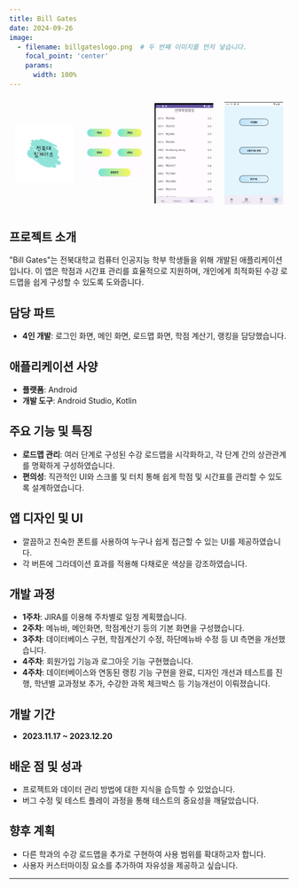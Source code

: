```yaml
---
title: Bill Gates
date: 2024-09-26
image:
  - filename: billgateslogo.png  # 두 번째 이미지를 먼저 넣습니다.
    focal_point: 'center'
    params:
      width: 100%
---
```


<div style="display: flex; align-items: center; justify-content: space-around; max-width: 100%; margin: 0 auto;">
  <!-- 이미지 영역을 flex로 동일한 비율로 균등 배치하고, 크기를 적절히 조정합니다. -->
  <div style="flex: 1; padding: 10px;">
    <img src="billgateslogo.png" alt="게임 이미지 1" style="width: 100%; height: auto;">
  </div>
  <div style="flex: 1; padding: 10px;">
    <img src="grade.png" alt="게임 이미지 2" style="width: 100%; height: auto;">
  </div>
  <div style="flex: 1; padding: 10px;">
    <img src="rank.png" alt="게임 이미지 3" style="width: 100%; height: auto;">
  </div>
  <div style="flex: 1; padding: 10px;">
    <img src="option.png" alt="게임 이미지 4" style="width: 100%; height: auto;">
  </div>
</div>


## 프로젝트 소개
"Bill Gates"는 전북대학교 컴퓨터 인공지능 학부 학생들을 위해 개발된 애플리케이션입니다. 이 앱은 학점과 시간표 관리를 효율적으로 지원하며, 개인에게 최적화된 수강 로드맵을 쉽게 구성할 수 있도록 도와줍니다.

## 담당 파트 
- **4인 개발**: 로그인 화면, 메인 화면, 로드맵 화면, 학점 계산기, 랭킹을 담당했습니다.

## 애플리케이션 사양
- **플랫폼**: Android
- **개발 도구**: Android Studio, Kotlin

## 주요 기능 및 특징
- **로드맵 관리**: 여러 단계로 구성된 수강 로드맵을 시각화하고, 각 단계 간의 상관관계를 명확하게 구성하였습니다.
- **편의성**: 직관적인 UI와 스크롤 및 터치 통해 쉽게 학점 및 시간표를 관리할 수 있도록 설계하였습니다.

## 앱 디자인 및 UI
- 깔끔하고 친숙한 폰트를 사용하여 누구나 쉽게 접근할 수 있는 UI를 제공하였습니다.
- 각 버튼에 그라데이션 효과를 적용해 다채로운 색상을 강조하였습니다.

## 개발 과정
- **1주차**: JIRA를 이용해 주차별로 일정 계획했습니다.
- **2주차**: 메뉴바, 메인화면, 학점계산기 등의 기본 화면을 구성했습니다.
- **3주차**: 데이터베이스 구현, 학점계산기 수정, 하단메뉴바 수정 등 UI 측면을 개선했습니다.
- **4주차**: 회원가입 기능과 로그아웃 기능 구현했습니다.
- **4주차**: 데이터베이스와 연동된 랭킹 기능 구현을 완료, 디자인 개선과 테스트를 진행, 학년별 교과정보 추가, 수강한 과목 체크박스 등 기능개선이 이뤄졌습니다.

## 개발 기간
- **2023.11.17 ~ 2023.12.20**

## 배운 점 및 성과
- 프로젝트와 데이터 관리 방법에 대한 지식을 습득할 수 있었습니다.
- 버그 수정 및 테스트 플레이 과정을 통해 테스트의 중요성을 깨달았습니다.

## 향후 계획
- 다른 학과의 수강 로드맵을 추가로 구현하여 사용 범위를 확대하고자 합니다.
- 사용자 커스터마이징 요소를 추가하여 자유성을 제공하고 싶습니다.

---
